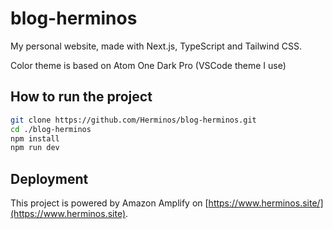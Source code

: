 # blog-herminos
My personal website, made with Next.js, TypeScript and Tailwind CSS.

Color theme is based on Atom One Dark Pro (VSCode theme I use)
## How to run the project

```bash
git clone https://github.com/Herminos/blog-herminos.git
cd ./blog-herminos
npm install
npm run dev
```

## Deployment
This project is powered by Amazon Amplify on [https://www.herminos.site/](https://www.herminos.site).